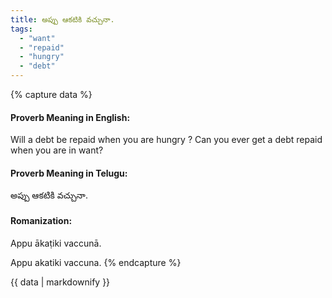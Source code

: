 ```yaml
---
title: అప్పు ఆకటికి వచ్చునా.
tags:
  - "want"
  - "repaid"
  - "hungry"
  - "debt"
---
```


{% capture data %}
#### Proverb Meaning in English:
Will a debt be repaid when you are hungry ?
Can you ever get a debt repaid when you are in want?

#### Proverb Meaning in Telugu:
అప్పు ఆకటికి వచ్చునా.

#### Romanization:
Appu ākaṭiki vaccunā.

Appu akatiki vaccuna.
{% endcapture %}

{{ data | markdownify }}

